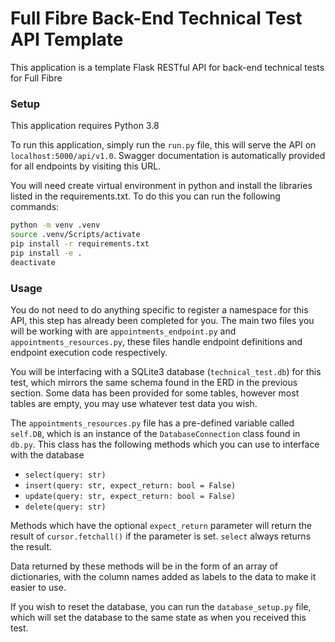 # Full Fibre Back-End Technical Test API Template

This application is a template Flask RESTful API for back-end technical tests for Full Fibre

### Setup
This application requires Python 3.8

To run this application, simply run the `run.py` file, this will serve the API on `localhost:5000/api/v1.0`. Swagger documentation is automatically provided for all endpoints by visiting this URL.

You will need create virtual environment in python and install the libraries listed in the requirements.txt. To do this you can run the following commands:

```sh
python -m venv .venv
source .venv/Scripts/activate
pip install -r requirements.txt
pip install -e .
deactivate
```

### Usage

You do not need to do anything specific to register a namespace for this API, this step has already been completed for you.
The main two files you will be working with are `appointments_endpoint.py` and `appointments_resources.py`, these files handle endpoint definitions and endpoint execution code respectively.

You will be interfacing with a SQLite3 database (`technical_test.db`) for this test, which mirrors the same schema found in the ERD in the previous section. Some data has been provided for some tables, however most tables are empty, you may use whatever test data you wish.

The `appointments_resources.py` file has a pre-defined variable called `self.DB`, which is an instance of the `DatabaseConnection` class found in `db.py`. This class has the following methods which you can use to interface with the database
- `select(query: str)`
- `insert(query: str, expect_return: bool = False)`
- `update(query: str, expect_return: bool = False)`
- `delete(query: str)`

Methods which have the optional `expect_return` parameter will return the result of `cursor.fetchall()` if the parameter is set. `select` always returns the result.

Data returned by these methods will be in the form of an array of dictionaries, with the column names added as labels to the data to make it easier to use.

If you wish to reset the database, you can run the `database_setup.py` file, which will set the database to the same state as when you received this test.
